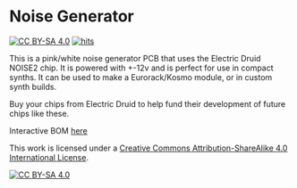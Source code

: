 # Noise Generator

[![CC BY-SA 4.0][cc-by-sa-shield]][cc-by-sa] [![hits](https://hits.deltapapa.io/github/sonosus/noisegen.svg)](https://hits.deltapapa.io)

This is a pink/white noise generator PCB that uses the Electric Druid NOISE2 chip. It is powered with +-12v and is perfect for use in compact synths. It can be used to make a Eurorack/Kosmo module, or in custom synth builds. 

Buy your chips from Electric Druid to help fund their development of future chips like these.

Interactive BOM [here](http://htmlpreview.github.io/?https://github.com/Sonosus/NoiseGen/blob/main/Docs/NoiseGen.html)

This work is licensed under a
[Creative Commons Attribution-ShareAlike 4.0 International License][cc-by-sa].

[![CC BY-SA 4.0][cc-by-sa-image]][cc-by-sa]

[cc-by-sa]: http://creativecommons.org/licenses/by-sa/4.0/
[cc-by-sa-image]: https://licensebuttons.net/l/by-sa/4.0/88x31.png
[cc-by-sa-shield]: https://img.shields.io/badge/License-CC%20BY--SA%204.0-lightgrey.svg

